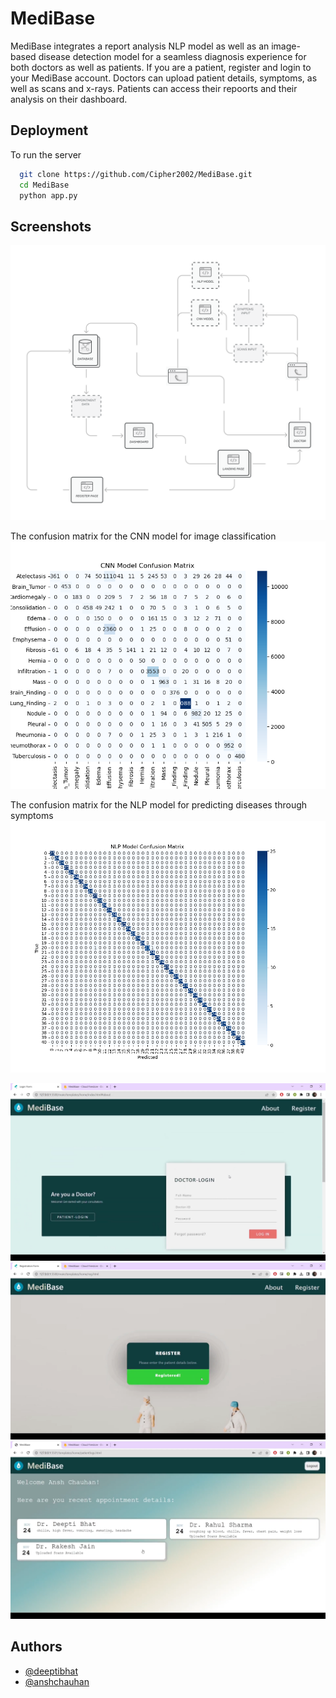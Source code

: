
# MediBase

MediBase integrates a report analysis NLP model as well as an image-based disease detection model for a seamless diagnosis experience for both doctors as well as patients. If you are a patient, register and login to your MediBase account. Doctors can upload patient details, symptoms, as well as scans and x-rays. Patients can access their repoorts and their analysis on their dashboard.


## Deployment

To run the server

```bash
  git clone https://github.com/Cipher2002/MediBase.git
  cd MediBase
  python app.py
```

## Screenshots

![App Screenshot](https://github.com/Cipher2002/MediBase/blob/main/images/architecture%20diagram.png)


The confusion matrix for the CNN model for image classification 
![App Screenshot](https://github.com/Cipher2002/MediBase/blob/main/images/cnn%20heat%20map.png)

The confusion matrix for the NLP model for predicting diseases through symptoms
![App Screenshot](https://github.com/Cipher2002/MediBase/blob/main/images/nlp%20heat%20map.png)

![App Screenshot](https://github.com/Cipher2002/MediBase/blob/main/images/Screenshot%20(1).png)
![App Screenshot](https://github.com/Cipher2002/MediBase/blob/main/images/Screenshot%20(2).png)
![App Screenshot](https://github.com/Cipher2002/MediBase/blob/main/images/Screenshot%20(3).png)
## Authors

- [@deeptibhat](https://github.com/deepti-bhat)
- [@anshchauhan](https://github.com/Cipher2002)

